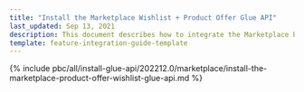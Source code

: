 ```yaml
---
title: "Install the Marketplace Wishlist + Product Offer Glue API"
last_updated: Sep 13, 2021
description: This document describes how to integrate the Marketplace Product Offer + Wishlist Glue API feature into a Spryker project.
template: feature-integration-guide-template
---
```


{% include pbc/all/install-glue-api/202212.0/marketplace/install-the-marketplace-product-offer-wishlist-glue-api.md %} <!-- To edit, see /_includes/pbc/all/install-glue-api/202212.0/marketplace/install-the-marketplace-product-offer-wishlist-glue-api.md -->
